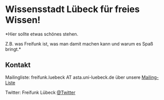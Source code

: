 # Wissensstadt Lübeck für freies Wissen!


*Hier sollte etwas schönes stehen.

Z.B. was Freifunk ist, was man damit machen kann und warum es Spaß bringt.*

## Kontakt

Mailingliste: freifunk.luebeck AT asta.uni-luebeck.de über unsere [Mailing-Liste](http://lists.asta.uni-luebeck.de/mailman/listinfo/freifunk.luebeck)

Twitter: Freifunk Lübeck [@Twitter](http://twitter.com/freifunkluebeck)

